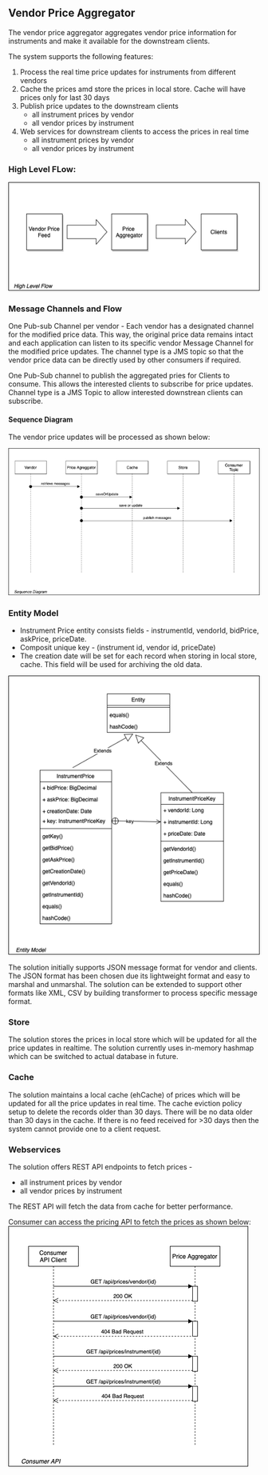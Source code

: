 ## Vendor Price Aggregator

The vendor price aggregator aggregates vendor price information for instruments and make it available for the downstream clients.

The system supports the following features:
1. Process the real time price updates for instruments from different vendors
2. Cache the prices amd store the prices in local store. Cache will have prices only for last 30 days
3. Publish price updates to the downstream clients
    * all instrument prices by vendor
    * all vendor prices by instrument
4. Web services for downstream clients to access the prices in real time
    * all instrument prices by vendor
    * all vendor prices by instrument

### High Level FLow:

![High Level Flow](./images/highlevel.png)

### Message Channels and Flow

One Pub-sub Channel per vendor - Each vendor has a designated channel for the modified price data. This way, the original price data remains intact and each application can listen to its specific vendor Message Channel for the modified price updates. The channel type is a JMS topic so that the vendor price data can be directly used by other consumers if required.

One Pub-Sub channel to publish the aggregated pries for Clients to consume. This allows the interested clients to subscribe for price updates. Channel type is a JMS Topic to allow interested downstrean clients can subscribe.

#### Sequence Diagram

The vendor price updates will be processed as shown below:

![Vendor Sequence Diagram](./images/vendor_price_updates_sequence.png)

### Entity Model

* Instrument Price entity consists fields - instrumentId, vendorId, bidPrice, askPrice, priceDate. 
* Composit unique key - (instrument id, vendor id, priceDate) 
* The creation date will be set for each record when storing in local store, cache. This field will be used for archiving the old data.

![Entity Model](./images/entity-model.png)

The solution initially supports JSON message format for vendor and clients. The JSON format has been chosen due its lightweight format and easy to marshal and unmarshal. The solution can be extended to support other formats like XML, CSV by building transformer to process specific message format. 

### Store
The solution stores the prices in local store which will be updated for all the price updates in realtime. The solution currently uses in-memory hashmap which can be switched to actual database in future.

### Cache
The solution maintains a local cache (ehCache) of prices which will be updated for all the price updates in real time. The cache eviction policy setup to delete the records older than 30 days. There will be no data older than 30 days in the cache. If there is no feed received for >30 days then the system cannot provide one to a client request.
 
### Webservices
The solution offers REST API endpoints to fetch prices -
* all instrument prices by vendor
* all vendor prices by instrument

The REST API will fetch the data from cache for better performance.

Consumer can access the pricing API to fetch the prices as shown below:
![Consumer API Sequence Diagram](./images/consumer_api_sequence.png)
